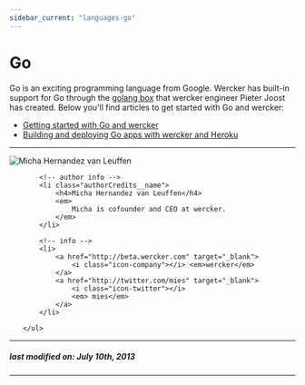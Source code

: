 ```yaml
---
sidebar_current: "languages-go"
---
```


# Go

Go is an exciting programming language from Google. Wercker has built-in support for Go through the [golang box](https://github.com/pjvds/box-golang) that wercker engineer Pieter Joost has created. Below you'll find articles to get started with Go and wercker:

* [Getting started with Go and wercker](/articles/languages/go/getting-started-go.html)
* [Building and deploying Go apps with wercker and Heroku](/articles/languages/go/deploying-go-apps-to-heroku.html)

-------

<div class="authorCredits">
    <span class="profile-picture">
        <img src="https://secure.gravatar.com/avatar/d4b19718f9748779d7cf18c6303dc17f?d=identicon&s=192" alt="Micha Hernandez van Leuffen"/>
    </span>
    <ul class="authorCredits">

        <!-- author info -->
        <li class="authorCredits__name">
            <h4>Micha Hernandez van Leuffen</h4>
            <em>
                Micha is cofounder and CEO at wercker.
            </em>
        </li>

        <!-- info -->
        <li>
            <a href="http://beta.wercker.com" target="_blank">
                <i class="icon-company"></i> <em>wercker</em>
            </a>
            <a href="http://twitter.com/mies" target="_blank">
                <i class="icon-twitter"></i>
                <em> mies</em>
            </a>
        </li>

    </ul>
</div>

-------
##### last modified on: July 10th, 2013
-------